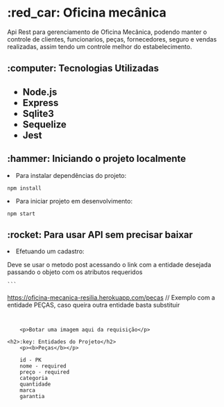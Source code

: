 <h1> :red_car: Oficina mecânica</h1>
Api Rest para gerenciamento de Oficina Mecânica, podendo manter o controle de clientes, funcionarios, peças, fornecedores, seguro e vendas realizadas,
assim tendo um controle melhor do estabelecimento.

<h2>:computer: Tecnologias Utilizadas<h2>
<ul>
    <li>Node.js</li>
    <li>Express</li>
    <li>Sqlite3</li>
    <li>Sequelize</li>
    <li>Jest</li>
</ul>

<h2>:hammer: Iniciando o projeto localmente</h2>
<li>Para instalar dependências do projeto:</li>
    
```  
npm install
```
    
<li>Para iniciar projeto em desenvolvimento:</li>
    
```  
npm start
```  
    
    
<h2>:rocket: Para usar API sem precisar baixar </h2>
    <li>Efetuando um cadastro:</li>
   <p>Deve se usar o metodo post acessando o link com a entidade desejada passando o objeto com os atributos requeridos </p>
    
    ```  
https://oficina-mecanica-resilia.herokuapp.com/pecas   // Exemplo com a entidade PEÇAS, caso queira outra entidade basta substituir
```  
    
    
    <p>Botar uma imagem aqui da requisição</p>
    
<h2>:key: Entidades do Projeto</h2>
    <p><b>Peças</b></p>
    
    id - PK
    nome - required
    preço - required
    categoria
    quantidade
    marca
    garantia
